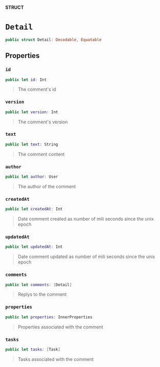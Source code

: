 **STRUCT**

# `Detail`

```swift
public struct Detail: Decodable, Equatable
```

## Properties
### `id`

```swift
public let id: Int
```

> The comment's id

### `version`

```swift
public let version: Int
```

> The comment's version

### `text`

```swift
public let text: String
```

> The comment content

### `author`

```swift
public let author: User
```

> The author of the comment

### `createdAt`

```swift
public let createdAt: Int
```

> Date comment created as number of mili seconds since the unix epoch

### `updatedAt`

```swift
public let updatedAt: Int
```

> Date comment updated as number of mili seconds since the unix epoch

### `comments`

```swift
public let comments: [Detail]
```

> Replys to the comment

### `properties`

```swift
public let properties: InnerProperties
```

> Properties associated with the comment

### `tasks`

```swift
public let tasks: [Task]
```

> Tasks associated with the comment
